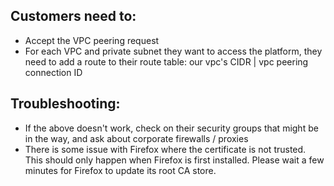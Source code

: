 ## Customers need to:

- Accept the VPC peering request
- For each VPC and private subnet they want to access the platform, they need to add a route to their route table: our vpc's CIDR | vpc peering connection ID

## Troubleshooting:

- If the above doesn't work, check on their security groups that might be in the way, and ask about corporate firewalls / proxies
- There is some issue with Firefox where the certificate is not trusted. This should only happen when Firefox is first installed. Please wait a few minutes for Firefox to update its root CA store.
